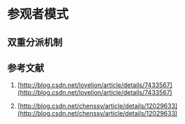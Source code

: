 # 参观者模式

## 双重分派机制

## 参考文献

1. [http://blog.csdn.net/lovelion/article/details/7433567](http://blog.csdn.net/lovelion/article/details/7433567)

2. [http://blog.csdn.net/chenssy/article/details/12029633](http://blog.csdn.net/chenssy/article/details/12029633)

 

